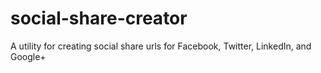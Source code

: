 # social-share-creator
A utility for creating social share urls for Facebook, Twitter, LinkedIn, and Google+
